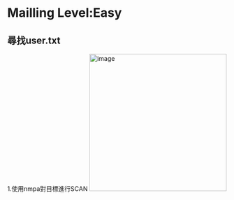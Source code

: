 Mailling Level:Easy
===
尋找user.txt
---
  1.使用nmpa對目標進行SCAN
<img width="314" alt="image" src="https://github.com/user-attachments/assets/1aad9737-3d2f-4157-9240-6bb706407c45">
